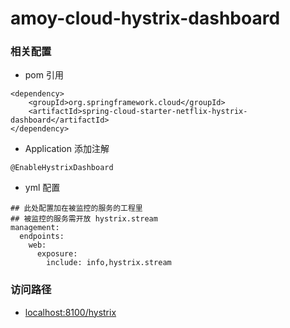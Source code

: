 # amoy-cloud-hystrix-dashboard

### 相关配置

- pom 引用
```
<dependency>
    <groupId>org.springframework.cloud</groupId>
    <artifactId>spring-cloud-starter-netflix-hystrix-dashboard</artifactId>
</dependency>
```

- Application 添加注解
```
@EnableHystrixDashboard

```

- yml 配置
```
## 此处配置加在被监控的服务的工程里
## 被监控的服务需开放 hystrix.stream
management:
  endpoints:
    web:
      exposure:
        include: info,hystrix.stream
```

### 访问路径

- [localhost:8100/hystrix](http://localhost:8100/hystrix)